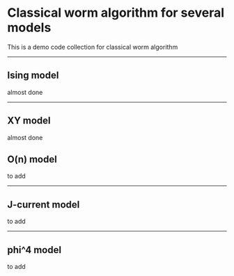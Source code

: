 # Classical worm algorithm for several models #
This is a demo code collection for classical worm algorithm

--------------------------------------
## Ising model ##

almost done


--------------------------------------
## XY model ##

almost done


## O(n) model ##

to add


--------------------------------------
## J-current model ##
to add


--------------------------------------
## phi^4 model ##
to add

